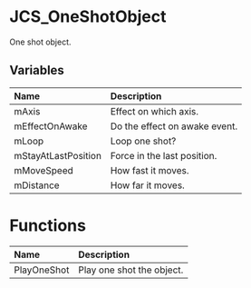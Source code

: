# JCS_OneShotObject

One shot object.

## Variables

| Name | Description |
|:---|:---|
| mAxis | Effect on which axis. |
| mEffectOnAwake | Do the effect on awake event. |
| mLoop | Loop one shot? |
| mStayAtLastPosition | Force in the last position. |
| mMoveSpeed | How fast it moves. |
| mDistance | How far it moves. |

# Functions

| Name | Description |
|:---|:---|
| PlayOneShot | Play one shot the object. |
